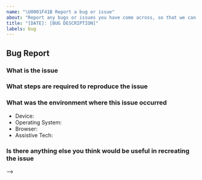 ```yaml
---
name: "\U0001F41B Report a bug or issue"
about: "Report any bugs or issues you have come across, so that we can fix it."
title: "[DATE]: [BUG DESCRIPTION]"
labels: bug
---
```


## Bug Report

<!--
Thanks for wanting to report an issue.

In order for the issue to be resolved as quickly as possible please provide as detailed information as possible.

Use the following headings as a guide.
-->

### What is the issue

<!-- Provide a detailed description of what the issue is, including what you
expected to happen as well as what actually happened.
-->

### What steps are required to reproduce the issue

<!--
If possible, include all steps required to recreate the issue whilst using an incognito/private browsing window.
This will help to rule out any differences introduced via user installed extensions.
-->

### What was the environment where this issue occurred

<!--
Include the following as a minimum e.g.
- Device: Dell XPS 15
- Operating System: Windows 10
- Browser: Google Chrome
- Assistive Tech: JAWS 2018.1811.30
-->

- Device:
- Operating System:
- Browser:
- Assistive Tech:

### Is there anything else you think would be useful in recreating the issue

<!--
  Screenshots, logs, repository link, supporting information, etc.

### Screenshots

#### Expected

#### Actual
-->
-->
